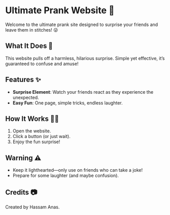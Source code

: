 # Ultimate Prank Website 🎉

Welcome to the ultimate prank site designed to surprise your friends and leave them in stitches! 😜

## What It Does 🚀

This website pulls off a harmless, hilarious surprise. Simple yet effective, it’s guaranteed to confuse and amuse!

## Features ✨

- **Surprise Element**: Watch your friends react as they experience the unexpected.
- **Easy Fun**: One page, simple tricks, endless laughter.

## How It Works 🧑‍💻

1. Open the website.
2. Click a button (or just wait).
3. Enjoy the fun surprise!

## Warning ⚠️

- Keep it lighthearted—only use on friends who can take a joke!
- Prepare for some laughter (and maybe confusion).

## Credits 📷

Created by Hassam Anas.
